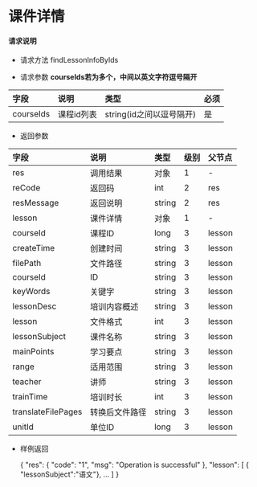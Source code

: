 # 课件详情

#### **请求说明**

* 请求方法 findLessonInfoByIds

* 请求参数
**courseIds若为多个，中间以英文字符逗号隔开**

| 字段 | 说明 | 类型 | 必须 |
| :--- | :--- | :--- | :--- |
| courseIds| 课程id列表 | string(id之间以逗号隔开) | 是 |

* 返回参数

| 字段 | 说明 | 类型 | 级别 | 父节点 |
| :--- | :--- | :--- | :--- | :--- |
| res | 调用结果 | 对象 | 1 | - |
| reCode | 返回码| int | 2 | res |
| resMessage| 返回说明 | string | 2 | res |
| lesson| 课件详情 | 对象 | 1 | - |
| courseId| 课程ID| long | 3 | lesson|
| createTime| 创建时间 | string | 3 | lesson|
| filePath | 文件路径 | string | 3 | lesson|
| courseId| ID | string | 3 | lesson|
| keyWords | 关键字 | string | 3 | lesson|
|lessonDesc| 培训内容概述 | string | 3 | lesson|
|lesson| 文件格式 | int | 3 | lesson|
|lessonSubject | 课件名称 | string | 3 | lesson|
|mainPoints | 学习要点 | string | 3 | lesson|
|range| 适用范围 | string | 3 | lesson|
|teacher | 讲师 | string | 3 | lesson|
|trainTime | 培训时长 | int | 3 | lesson|
|translateFilePages | 转换后文件路径 | string | 3 | lesson|
|unitId| 单位ID | long | 3 | lesson|

* 样例返回


    {
    "res": 
        {
            "code": "1", 
            "msg": "Operation is successful"
        },
    "lesson":
        [
           { "lessonSubject":"语文"},
            ...
        ] 
    }
